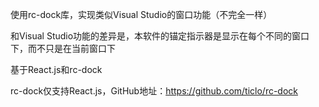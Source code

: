 使用rc-dock库，实现类似Visual Studio的窗口功能（不完全一样）

和Visual Studio功能的差异是，本软件的锚定指示器是显示在每个不同的窗口下，而不只是在当前窗口下

基于React.js和rc-dock

rc-dock仅支持React.js，GitHub地址：https://github.com/ticlo/rc-dock
